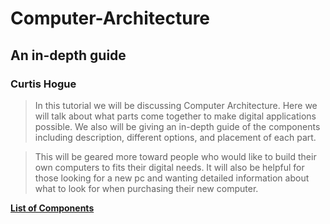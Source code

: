 # Computer-Architecture
## An in-depth guide

### Curtis Hogue

>In this tutorial we will be discussing Computer Architecture. Here we will talk about what parts come together to make digital applications possible. We also will be giving an in-depth guide of the components including description, different options, and placement of each part.


>This will be geared more toward people who would like to build their own computers to fits their digital needs. It will also be helpful for those looking for a new pc and wanting detailed information about what to look for when purchasing their new computer.


[**List of Components**](listofcomponents)
